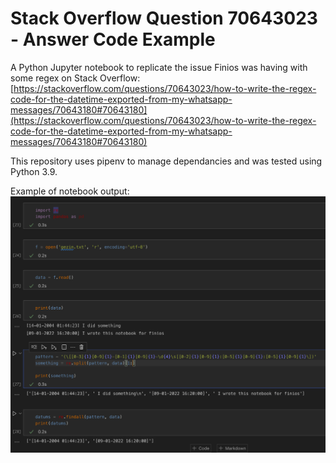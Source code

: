 # Stack Overflow Question 70643023 - Answer Code Example

A Python Jupyter notebook to replicate the issue Finios was having with some regex on Stack Overflow: [https://stackoverflow.com/questions/70643023/how-to-write-the-regex-code-for-the-datetime-exported-from-my-whatsapp-messages/70643180#70643180](https://stackoverflow.com/questions/70643023/how-to-write-the-regex-code-for-the-datetime-exported-from-my-whatsapp-messages/70643180#70643180)

This repository uses pipenv to manage dependancies and was tested using Python 3.9.

Example of notebook output:
![Notebook Output](./code_output.png)